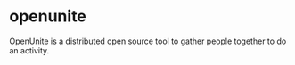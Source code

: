 # openunite
OpenUnite is a distributed open source tool to gather people together to do an activity.
